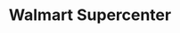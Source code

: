 ---
title: "Walmart Supercenter"
url: /cranberry-township/walmart-supercenter/
shop: supermarket
---